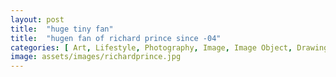 ```yaml
---
layout: post
title:  "huge tiny fan"
title:  "hugen fan of richard prince since -04"
categories: [ Art, Lifestyle, Photography, Image, Image Object, Drawing]
image: assets/images/richardprince.jpg
---
```

